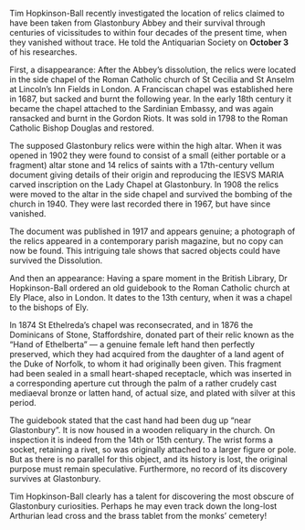 Tim Hopkinson-Ball recently investigated the location of relics claimed
to have been taken from Glastonbury Abbey and their survival through
centuries of vicissitudes to within four decades of the present time,
when they vanished without trace. He told the Antiquarian Society on
**October 3** of his researches.

First, a disappearance: After the Abbey’s dissolution, the relics were
located in the side chapel of the Roman Catholic church of St Cecilia
and St Anselm at Lincoln’s Inn Fields in London. A Franciscan chapel was
established here in 1687, but sacked and burnt the following year. In
the early 18th century it became the chapel attached to the Sardinian
Embassy, and was again ransacked and burnt in the Gordon Riots. It was
sold in 1798 to the Roman Catholic Bishop Douglas and restored.

The supposed Glastonbury relics were within the high altar. When it was
opened in 1902 they were found to consist of a small (either portable or
a fragment) altar stone and 14 relics of saints with a 17th-century
vellum document giving details of their origin and reproducing the IESVS
MARIA carved inscription on the Lady Chapel at Glastonbury. In 1908 the
relics were moved to the altar in the side chapel and survived the
bombing of the church in 1940. They were last recorded there in 1967,
but have since vanished.

The document was published in 1917 and appears genuine; a photograph of
the relics appeared in a contemporary parish magazine, but no copy can
now be found. This intriguing tale shows that sacred objects could have
survived the Dissolution. 

And then an appearance: Having a spare moment in the British Library, Dr
Hopkinson-Ball ordered an old guidebook to the Roman Catholic church at
Ely Place, also in London. It dates to the 13th century, when it was a
chapel to the bishops of Ely.

In 1874 St Ethelreda’s chapel was reconsecrated, and in 1876 the
Dominicans of Stone, Staffordshire, donated part of their relic known as
the “Hand of Ethelberta” — a genuine female left hand then perfectly
preserved, which they had acquired from the daughter of a land agent of
the Duke of Norfolk, to whom it had originally been given. This fragment
had been sealed in a small heart-shaped receptacle, which was inserted
in a corresponding aperture cut through the palm of a rather crudely
cast mediaeval bronze or latten hand, of actual size, and plated with
silver at this period.

The guidebook stated that the cast hand had been dug up “near
Glastonbury”. It is now housed in a wooden reliquary in the church. On
inspection it is indeed from the 14th or 15th century. The wrist forms a
socket, retaining a rivet, so was originally attached to a larger figure
or pole. But as there is no parallel for this object, and its history is
lost, the original purpose must remain speculative. Furthermore, no
record of its discovery survives at Glastonbury.

Tim Hopkinson-Ball clearly has a talent for discovering the most obscure
of Glastonbury curiosities. Perhaps he may even track down the long-lost
Arthurian lead cross and the brass tablet from the monks’ cemetery!
